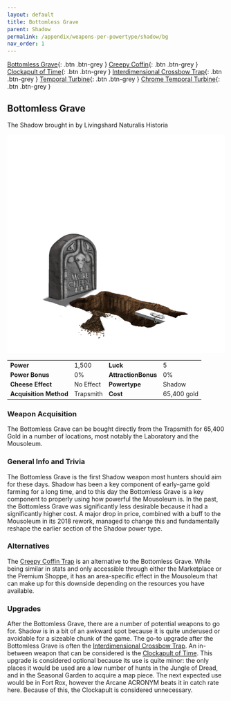 ```yaml
---
layout: default
title: Bottomless Grave
parent: Shadow
permalink: /appendix/weapons-per-powertype/shadow/bg
nav_order: 1
---
```

<span class="fs-1">[Bottomless Grave](/appendix/weapons-per-powertype/shadow/bg){: .btn .btn-grey } </span><span class="fs-1"> [Creepy Coffin](/appendix/weapons-per-powertype/shadow/coffin){: .btn .btn-grey } </span><span class="fs-1"> [Clockapult of Time](/appendix/weapons-per-powertype/shadow/cot){: .btn .btn-grey } </span><span class="fs-1"> [Interdimensional Crossbow Trap](/appendix/weapons-per-powertype/shadow/idct){: .btn .btn-grey } </span><span class="fs-1"> [Temporal Turbine](/appendix/weapons-per-powertype/shadow/tt){: .btn .btn-grey } </span><span class="fs-1"> [Chrome Temporal Turbine](/appendix/weapons-per-powertype/shadow/ctt){: .btn .btn-grey } </span>
## Bottomless Grave
The Shadow brought in by Livingshard Naturalis Historia

<img src="/assets/images/bg.png" alt="uncovered undercover sceptic tank" width="600">

|||||
|---|---|---|---|
| __Power__ 	| 1,500 	| __Luck__ 	| 5 	|
| __Power Bonus__ 	| 0% 	|__AttractionBonus__ 	| 0% 	|
| __Cheese Effect__ 	| No Effect 	| __Powertype__ 	| Shadow 	|
| __Acquisition Method__ 	| Trapsmith 	| __Cost__ 	| 65,400 gold 	|

### Weapon Acquisition
The Bottomless Grave can be bought directly from the Trapsmith for 65,400 Gold in a number of locations, most notably the Laboratory and the Mousoleum.

### General Info and Trivia
The Bottomless Grave is the first Shadow weapon most hunters should aim for these days. Shadow has been a key component of early-game gold farming for a long time, and to this day the Bottomless Grave is a key component to properly using how powerful the Mousoleum is.
In the past, the Bottomless Grave was significantly less desirable because it had a significantly higher cost. A major drop in price, combined with a buff to the Mousoleum in its 2018 rework, managed to change this and fundamentally reshape the earlier section of the Shadow power type.

### Alternatives
The [Creepy Coffin Trap](/appendix/weapons-per-powertype/shadow/coffin) is an alternative to the Bottomless Grave. While being similar in stats and only accessible through either the Marketplace or the Premium Shoppe, it has an area-specific effect in the Mousoleum that can make up for this downside depending on the resources you have available.
### Upgrades
After the Bottomless Grave, there are a number of potential weapons to go for. Shadow is in a bit of an awkward spot because it is quite underused or avoidable for a sizeable chunk of the game. The go-to upgrade after the Bottomless Grave is often the [Interdimensional Crossbow Trap](/appendix/weapons-per-powertype/shadow/IDCT).
An in-between weapon that can be considered is the [Clockapult of Time](/appendix/weapons-per-powertype/shadow/CoT). This upgrade is considered optional because its use is quite minor: the only places it would be used are a low number of hunts in the Jungle of Dread, and in the Seasonal Garden to acquire a map piece. The next expected use would be in Fort Rox, however the Arcane ACRONYM beats it in catch rate here. Because of this, the Clockapult is considered unnecessary.
